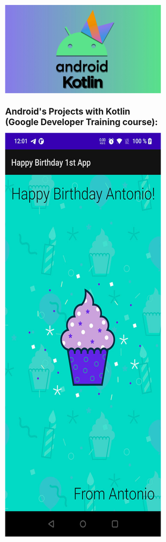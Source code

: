 <!-- seccion de redes sociales -->
<p align="center">
      <img src="./portada.jpeg" />


 # Android's Projects with Kotlin (Google Developer Training course):

  <!-- Sección de Proyectos -->
  <p>
    <!-- Proyecto 1 -->
    <a href="https://github.com/metantonio/training-kotlin-app-1" width="600px">
      <img src="https://github.com/metantonio/training-kotlin-app-1/blob/main/portada.jpg" width="600px" height="1300" alt="project 1"/>
    </a>
  </p>
  <!-- Fin de la sección de proyectos -->

</p>
